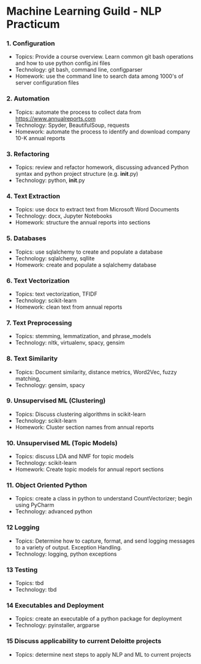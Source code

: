 # Machine Learning Guild - NLP Practicum

### 1. Configuration
*  Topics: Provide a course overview. Learn common git bash operations and how to use python config.ini files
*  Technology: git bash, command line, configparser
*  Homework: use the command line to search data among 1000's of server configuration files

### 2. Automation
*  Topics: automate the process to collect data from https://www.annualreports.com
*  Technology: Spyder, BeautifulSoup, requests
*  Homework: automate the process to identify and download company 10-K annual reports

### 3. Refactoring
*  Topics: review and refactor homework, discussing advanced Python syntax and python project structure (e.g. __init__.py)
*  Technology: python, __init__.py

### 4. Text Extraction
*  Topics: use docx to extract text from Microsoft Word Documents
*  Technology: docx, Jupyter Notebooks
*  Homework: structure the annual reports into sections

### 5. Databases
*  Topics: use sqlalchemy to create and populate a database
*  Technology: sqlalchemy, sqllite
*  Homework: create and populate a sqlalchemy database

### 6. Text Vectorization
*  Topics: text vectorization, TFIDF
*  Technology: scikit-learn
*  Homework: clean text from annual reports

### 7. Text Preprocessing
* Topics: stemming, lemmatization, and phrase_models
*  Technology: nltk, virtualenv, spacy, gensim

### 8. Text Similarity
* Topics: Document similarity, distance metrics, Word2Vec, fuzzy matching,
* Technology: gensim, spacy

### 9. Unsupervised ML (Clustering)
* Topics: Discuss clustering algorithms in scikit-learn
*  Technology: scikit-learn
* Homework: Cluster section names from annual reports

### 10. Unsupervised ML (Topic Models)
* Topics: discuss LDA and NMF for topic models
* Technology: scikit-learn
* Homework: Create topic models for annual report sections

### 11. Object Oriented Python
*   Topics: create a class in python to understand CountVectorizer; begin using PyCharm
*  Technology: advanced python

### 12 Logging
* Topics: Determine how to capture, format, and send logging messages to a variety of output. Exception Handling.
*  Technology: logging, python exceptions

### 13 Testing
* Topics: tbd
* Technology: tbd

### 14 Executables and Deployment
* Topics: create an executable of a python package for deployment
* Technology: pyinstaller, argparse

### 15 Discuss applicability to current Deloitte projects
* Topics: determine next steps to apply NLP and ML to current projects

